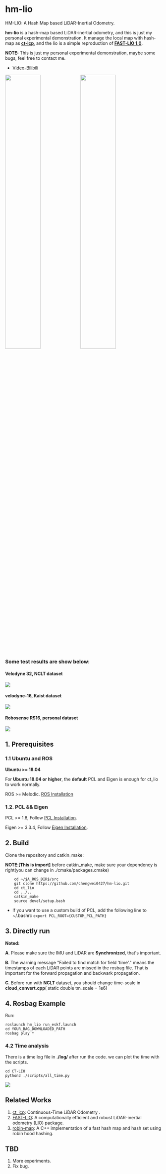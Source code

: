 # hm-lio
HM-LIO: A Hash Map based LiDAR-Inertial Odometry.

**hm-lio**  is a hash-map based LiDAR-inertial odometry, and this is just my personal experimental demonstration. It manage the local map with hash-map as [**ct-icp**](https://github.com/jedeschaud/ct_icp), and the lio is a simple reproduction of [**FAST-LIO 1.0**](https://github.com/hku-mars/FAST_LIO).

**NOTE:** This is just my personal experimental demonstration, maybe some bugs, feel free to contact me.

- [Video-Bilibili](https://www.bilibili.com/video/BV1Hp4y157wW/?vd_source=438f630fe29bd5049b24c7f05b1bcaa3)
  
<div align="left">
<img src="doc/casual_walk.gif" width=47.5% /> <img src="doc/west2.gif" width=47.5% />
</div>


### Some test results are show below:

#### Velodyne 32, NCLT dataset

<img src="doc/NCLT.gif" /> 

#### velodyne-16, Kaist dataset


<img src="doc/kaist.gif" /> 


#### Robosense RS16, personal dataset


<img src="doc/road.gif"/> 




## 1. Prerequisites

### 1.1 **Ubuntu** and **ROS**
**Ubuntu >= 18.04**

For **Ubuntu 18.04 or higher**, the **default** PCL and Eigen is enough for ct_lio to work normally.

ROS    >= Melodic. [ROS Installation](http://wiki.ros.org/ROS/Installation)

### 1.2. **PCL && Eigen**
PCL    >= 1.8,   Follow [PCL Installation](http://www.pointclouds.org/downloads/linux.html).

Eigen  >= 3.3.4, Follow [Eigen Installation](http://eigen.tuxfamily.org/index.php?title=Main_Page).


## 2. Build

Clone the repository and catkin_make:

**NOTE**:**[This is import]** before catkin_make, make sure your dependency is right(you can change in ./cmake/packages.cmake)

```
    cd ~/$A_ROS_DIR$/src
    git clone https://github.com/chengwei0427/hm-lio.git
    cd ct_lio
    cd ../..
    catkin_make
    source devel/setup.bash
```

- If you want to use a custom build of PCL, add the following line to ~/.bashrc
```export PCL_ROOT={CUSTOM_PCL_PATH}```
  
## 3. Directly run

**Noted:**

**A**. Please make sure the IMU and LiDAR are **Synchronized**, that's important.

**B**. The warning message "Failed to find match for field 'time'." means the timestamps of each LiDAR points are missed in the rosbag file. That is important for the forward propagation and backwark propagation.

**C**. Before run with **NCLT** dataset, you should change time-scale in **cloud_convert.cpp**( static double tm_scale = 1e6)


## 4. Rosbag Example

Run:
```
roslaunch hm_lio run_eskf.launch
cd YOUR_BAG_DOWNLOADED_PATH
rosbag play *
```

### 4.2 Time analysis

There is a time log file in **./log/** after run the code. we can plot the time with the scripts.
```
cd CT-LIO
python3 ./scripts/all_time.py
```
<div align="left">
<img src="doc/time1.png" /> 
</div>

## Related Works
1. [ct_icp](https://github.com/jedeschaud/ct_icp):  Continuous-Time LiDAR Odometry .
2. [FAST-LIO](https://github.com/hku-mars/FAST_LIO): A computationally efficient and robust LiDAR-inertial odometry (LIO) package.
3. [robin-map](https://github.com/Tessil/robin-map): A C++ implementation of a fast hash map and hash set using robin hood hashing.



## TBD
1. More experiments.
2. Fix bug.

